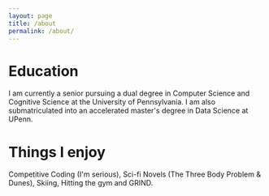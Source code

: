 ```yaml
---
layout: page
title: /about
permalink: /about/
---
```


# Education

I am currently a senior pursuing a dual degree in Computer Science and
Cognitive Science at the University of Pennsylvania. I am also submatriculated into an accelerated master's degree in Data Science at UPenn.

# Things I enjoy

Competitive Coding (I'm serious), Sci-fi Novels (The Three Body Problem & Dunes), Skiing, Hitting the gym and GRIND.
